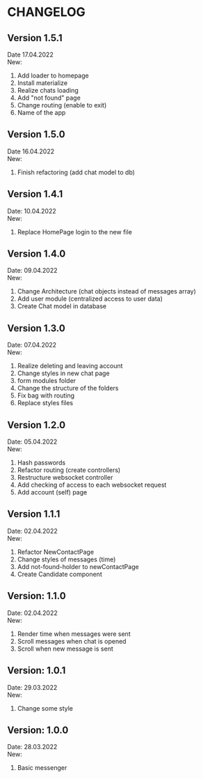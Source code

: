 # CHANGELOG

## Version 1.5.1

Date 17.04.2022  
New: 
1) Add loader to homepage
2) Install materialize
3) Realize chats loading
4) Add "not found" page
5) Change routing (enable to exit)
6) Name of the app

## Version 1.5.0

Date 16.04.2022  
New: 
1) Finish refactoring (add chat model to db)

## Version 1.4.1

Date: 10.04.2022  
New:
1) Replace HomePage login to the new file

## Version 1.4.0

Date: 09.04.2022  
New: 
1) Change Architecture (chat objects instead of messages array)
2) Add user module (centralized access to user data)
3) Create Chat model in database

## Version 1.3.0

Date: 07.04.2022  
New:
1) Realize deleting and leaving account
2) Change styles in new chat page
3) form modules folder
4) Change the structure of the folders
5) Fix bag with routing
6) Replace styles files

## Version 1.2.0

Date: 05.04.2022  
New:
1) Hash passwords
2) Refactor routing (create controllers)
3) Restructure websocket controller
4) Add checking of access to each websocket request
5) Add account (self) page

## Version 1.1.1

Date: 02.04.2022  
New:
1) Refactor NewContactPage 
2) Change styles of messages (time)
3) Add not-found-holder to newContactPage
4) Create Candidate component

## Version: 1.1.0

Date: 02.04.2022  
New:
1) Render time when messages were sent
2) Scroll messages when chat is opened
3) Scroll when new message is sent

## Version: 1.0.1

Date: 29.03.2022  
New:
1) Change some style

## Version: 1.0.0

Date: 28.03.2022  
New: 
1) Basic messenger
